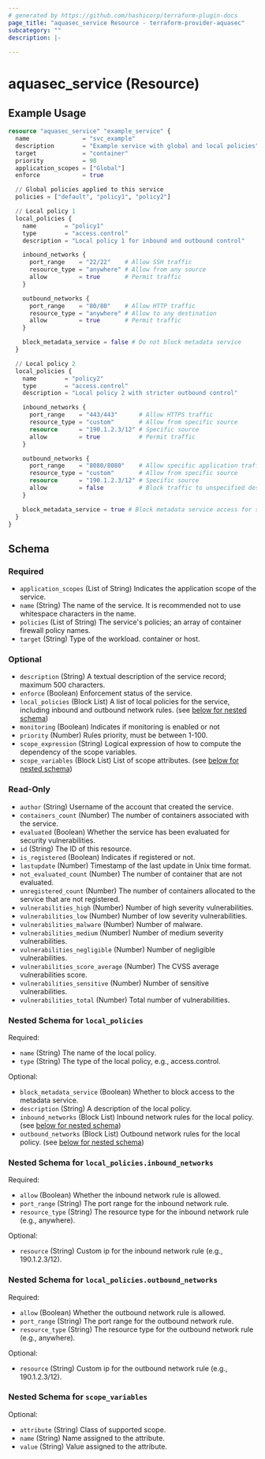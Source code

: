 ```yaml
---
# generated by https://github.com/hashicorp/terraform-plugin-docs
page_title: "aquasec_service Resource - terraform-provider-aquasec"
subcategory: ""
description: |-
  
---
```


# aquasec_service (Resource)



## Example Usage

```terraform
resource "aquasec_service" "example_service" {
  name               = "svc_example"
  description        = "Example service with global and local policies"
  target             = "container"
  priority           = 90
  application_scopes = ["Global"]
  enforce            = true

  // Global policies applied to this service
  policies = ["default", "policy1", "policy2"]

  // Local policy 1
  local_policies {
    name        = "policy1"
    type        = "access.control"
    description = "Local policy 1 for inbound and outbound control"

    inbound_networks {
      port_range    = "22/22"    # Allow SSH traffic
      resource_type = "anywhere" # Allow from any source
      allow         = true       # Permit traffic
    }

    outbound_networks {
      port_range    = "80/80"    # Allow HTTP traffic
      resource_type = "anywhere" # Allow to any destination
      allow         = true       # Permit traffic
    }

    block_metadata_service = false # Do not block metadata service
  }

  // Local policy 2
  local_policies {
    name        = "policy2"
    type        = "access.control"
    description = "Local policy 2 with stricter outbound control"

    inbound_networks {
      port_range    = "443/443"      # Allow HTTPS traffic
      resource_type = "custom"       # Allow from specific source
      resource      = "190.1.2.3/12" # Specific source
      allow         = true           # Permit traffic
    }

    outbound_networks {
      port_range    = "8080/8080"    # Allow specific application traffic
      resource_type = "custom"       # Allow from specific source
      resource      = "190.1.2.3/12" # Specific source
      allow         = false          # Block traffic to unspecified destinations
    }

    block_metadata_service = true # Block metadata service access for security
  }
}
```

<!-- schema generated by tfplugindocs -->
## Schema

### Required

- `application_scopes` (List of String) Indicates the application scope of the service.
- `name` (String) The name of the service. It is recommended not to use whitespace characters in the name.
- `policies` (List of String) The service's policies; an array of container firewall policy names.
- `target` (String) Type of the workload. container or host.

### Optional

- `description` (String) A textual description of the service record; maximum 500 characters.
- `enforce` (Boolean) Enforcement status of the service.
- `local_policies` (Block List) A list of local policies for the service, including inbound and outbound network rules. (see [below for nested schema](#nestedblock--local_policies))
- `monitoring` (Boolean) Indicates if monitoring is enabled or not
- `priority` (Number) Rules priority, must be between 1-100.
- `scope_expression` (String) Logical expression of how to compute the dependency of the scope variables.
- `scope_variables` (Block List) List of scope attributes. (see [below for nested schema](#nestedblock--scope_variables))

### Read-Only

- `author` (String) Username of the account that created the service.
- `containers_count` (Number) The number of containers associated with the service.
- `evaluated` (Boolean) Whether the service has been evaluated for security vulnerabilities.
- `id` (String) The ID of this resource.
- `is_registered` (Boolean) Indicates if registered or not.
- `lastupdate` (Number) Timestamp of the last update in Unix time format.
- `not_evaluated_count` (Number) The number of container that are not evaluated.
- `unregistered_count` (Number) The number of containers allocated to the service that are not registered.
- `vulnerabilities_high` (Number) Number of high severity vulnerabilities.
- `vulnerabilities_low` (Number) Number of low severity vulnerabilities.
- `vulnerabilities_malware` (Number) Number of malware.
- `vulnerabilities_medium` (Number) Number of medium severity vulnerabilities.
- `vulnerabilities_negligible` (Number) Number of negligible vulnerabilities.
- `vulnerabilities_score_average` (Number) The CVSS average vulnerabilities score.
- `vulnerabilities_sensitive` (Number) Number of sensitive vulnerabilities.
- `vulnerabilities_total` (Number) Total number of vulnerabilities.

<a id="nestedblock--local_policies"></a>
### Nested Schema for `local_policies`

Required:

- `name` (String) The name of the local policy.
- `type` (String) The type of the local policy, e.g., access.control.

Optional:

- `block_metadata_service` (Boolean) Whether to block access to the metadata service.
- `description` (String) A description of the local policy.
- `inbound_networks` (Block List) Inbound network rules for the local policy. (see [below for nested schema](#nestedblock--local_policies--inbound_networks))
- `outbound_networks` (Block List) Outbound network rules for the local policy. (see [below for nested schema](#nestedblock--local_policies--outbound_networks))

<a id="nestedblock--local_policies--inbound_networks"></a>
### Nested Schema for `local_policies.inbound_networks`

Required:

- `allow` (Boolean) Whether the inbound network rule is allowed.
- `port_range` (String) The port range for the inbound network rule.
- `resource_type` (String) The resource type for the inbound network rule (e.g., anywhere).

Optional:

- `resource` (String) Custom ip for the inbound network rule (e.g., 190.1.2.3/12).


<a id="nestedblock--local_policies--outbound_networks"></a>
### Nested Schema for `local_policies.outbound_networks`

Required:

- `allow` (Boolean) Whether the outbound network rule is allowed.
- `port_range` (String) The port range for the outbound network rule.
- `resource_type` (String) The resource type for the outbound network rule (e.g., anywhere).

Optional:

- `resource` (String) Custom ip for the outbound network rule (e.g., 190.1.2.3/12).



<a id="nestedblock--scope_variables"></a>
### Nested Schema for `scope_variables`

Optional:

- `attribute` (String) Class of supported scope.
- `name` (String) Name assigned to the attribute.
- `value` (String) Value assigned to the attribute.


